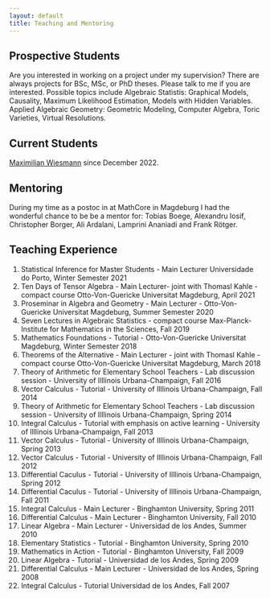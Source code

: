 ```yaml
---
layout: default
title: Teaching and Mentoring
---
```

## Prospective Students
Are you interested in working on a project under my supervision? There are always projects for BSc, MSc, or PhD theses. Please talk to me if you are interested. Possible topics include
Algebraic Statistis: Graphical Models, Causality, Maximum Likelihood Estimation, Models with Hidden Variables.
Applied Algebraic Geometry:
Geometric Modeling, Computer Algebra, Toric Varieties, Virtual Resolutions.
## Current Students
[Maximilian Wiesmann][def2] since December 2022.

## Mentoring
During my time as a postoc in at MathCore in Magdeburg I had the wonderful chance to be
be a mentor for: Tobias Boege, Alexandru Iosif, Christopher Borger, Ali Ardalani, Lamprini Ananiadi and Frank Rötger.
## Teaching Experience

1. Statistical Inference for Master Students - Main Lecturer  Universidade do Porto, Winter Semester 2021 
1. Ten Days of Tensor Algebra - Main Lecturer- joint with Thomasl Kahle - compact course  Otto-Von-Guericke Universitat Magdeburg,  April 2021 
1. Proseminar in Algebra and Geometry - Main Lecturer - Otto-Von-Guericke Universitat Magdeburg,  Summer Semester 2020 
1. Seven Lectures in Algebraic Statistics - compact course  Max-Planck-Institute for Mathematics in the Sciences, Fall 2019 
1. Mathematics Foundations - Tutorial -  Otto-Von-Guericke Universitat Magdeburg,  Winter  Semester 2018 
1. Theorems of the Alternative - Main Lecturer - joint with Thomasl Kahle - compact course  Otto-Von-Guericke Universitat Magdeburg, March 2018 
1. Theory of Arithmetic for Elementary School Teachers - Lab discussion session -  University of Illlinois Urbana-Champaign, Fall 2016 
1. Vector Calculus - Tutorial -  University of Illlinois Urbana-Champaign, Fall 2014 
1. Theory of Arithmetic for Elementary School Teachers - Lab discussion session -  University of Illlinois Urbana-Champaign, Spring 2014 
1. Integral Calculus - Tutorial with emphasis on active learning -  University of Illlinois Urbana-Champaign, Fall 2013 
1. Vector Calculus - Tutorial -  University of Illlinois Urbana-Champaign, Spring 2013 
1. Vector Calculus - Tutorial -  University of Illlinois Urbana-Champaign, Fall 2012 
1. Differential Caculus - Tutorial -  University of Illlinois Urbana-Champaign, Spring 2012 
1. Differential Caculus - Tutorial -  University of Illlinois Urbana-Champaign, Fall 2011 
1. Integral Calculus - Main Lecturer -  Binghamton University, Spring 2011 
1. Differential Calculus - Main Lecturer -  Binghamton University, Fall 2010 
1. Linear Algebra - Main Lecturer - Universidad de los Andes, Summer 2010 
1. Elementary Statistics - Tutorial -  Binghamton University, Spring 2010 
1. Mathematics in Action - Tutorial -  Binghamton University, Fall 2009 
1. Linear Algebra - Tutorial -  Universidad de los Andes, Spring 2009 
1. Differential Calculus - Main Lecturer -  Universidad de los Andes, Spring 2008 
1. Integral Calculus - Tutorial   Universidad de los Andes, Fall 2007 


[def2]: https://maximilianwiesmann.github.io
